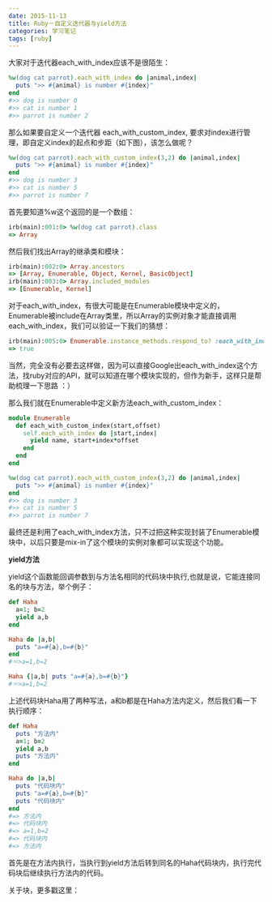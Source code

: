 ```yaml
---
date: 2015-11-13
title: Ruby－自定义迭代器与yield方法
categories: 学习笔记
tags: [ruby]
---
```


大家对于迭代器each_with_index应该不是很陌生：

```ruby
%w(dog cat parrot).each_with_index do |animal,index|
  puts ">> #{animal} is number #{index}"
end
#>> dog is number 0
#>> cat is number 1
#>> parrot is number 2
```

那么如果要自定义一个迭代器 each_with_custom_index, 要求对index进行管理，即自定义index的起点和步距（如下图），该怎么做呢？

```ruby
%w(dog cat parrot).each_with_custom_index(3,2) do |animal,index|
  puts ">> #{animal} is number #{index}"
end
#>> dog is number 3
#>> cat is number 5
#>> parrot is number 7
```

首先要知道%w这个返回的是一个数组：

```ruby
irb(main):001:0> %w(dog cat parrot).class
=> Array
```

然后我们找出Array的继承类和模块：

```ruby
irb(main):002:0> Array.ancestors
=> [Array, Enumerable, Object, Kernel, BasicObject]
irb(main):003:0> Array.included_modules
=> [Enumerable, Kernel]
```

对于each_with_index，有很大可能是在Enumerable模块中定义的，Enumerable被include在Array类里，所以Array的实例对象才能直接调用each_with_index，我们可以验证一下我们的猜想：

```ruby
irb(main):005:0> Enumerable.instance_methods.respond_to? :each_with_index
=> true
```

当然，完全没有必要去这样做，因为可以直接Google出each_with_index这个方法，找ruby对应的API，就可以知道在哪个模块实现的，但作为新手，这样只是帮助梳理一下思路 ：）

那么我们就在Enumerable中定义新方法each_with_custom_index：

```ruby
module Enumerable
  def each_with_custom_index(start,offset)
    self.each_with_index do |start,index|
      yield name, start+index*offset
    end
  end
end

%w(dog cat parrot).each_with_custom_index(3,2) do |animal,index|
  puts ">> #{animal} is number #{index}"
end
#>> dog is number 3
#>> cat is number 5
#>> parrot is number 7
```
最终还是利用了each_with_index方法，只不过把这种实现封装了Enumerable模块中，以后只要是mix-in了这个模块的实例对象都可以实现这个功能。

**yield方法**

yield这个函数能回调参数到与方法名相同的代码块中执行,也就是说，它能连接同名的块与方法，举个例子：

```ruby
def Haha
  a=1; b=2
  yield a,b
end

Haha do |a,b| 
  puts "a=#{a},b=#{b}"
end 
#＝>a=1,b=2

Haha {|a,b| puts "a=#{a},b=#{b}"}
#＝>a=1,b=2
```

上述代码块Haha用了两种写法，a和b都是在Haha方法内定义，然后我们看一下执行顺序：

```ruby
def Haha
  puts "方法内" 
  a=1; b=2
  yield a,b
  puts "方法内" 
end

Haha do |a,b|
  puts "代码块内" 
  puts "a=#{a},b=#{b}"
  puts "代码块内"
end 
#=> 方法内
#=> 代码块内
#=> a=1,b=2
#=> 代码块内
#=> 方法内
```

首先是在方法内执行，当执行到yield方法后转到同名的Haha代码块内，执行完代码块后继续执行方法内的代码。

关于块，更多戳这里：<a href="http://www.runoob.com/ruby/ruby-block.html"></a>


